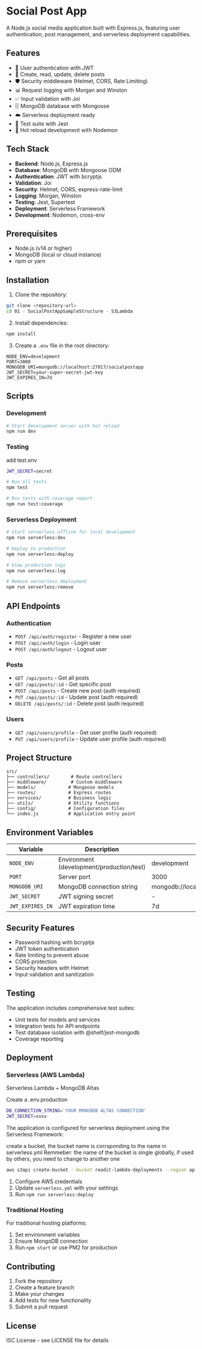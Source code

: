 # Social Post App

A Node.js social media application built with Express.js, featuring user authentication, post management, and serverless deployment capabilities.

## Features

- 🔐 User authentication with JWT
- 📝 Create, read, update, delete posts
- 🛡️ Security middleware (Helmet, CORS, Rate Limiting)
- 📊 Request logging with Morgan and Winston
- ✅ Input validation with Joi
- 🗄️ MongoDB database with Mongoose
- ☁️ Serverless deployment ready
- 🧪 Test suite with Jest
- 🔄 Hot reload development with Nodemon

## Tech Stack

- **Backend**: Node.js, Express.js
- **Database**: MongoDB with Mongoose ODM
- **Authentication**: JWT with bcryptjs
- **Validation**: Joi
- **Security**: Helmet, CORS, express-rate-limit
- **Logging**: Morgan, Winston
- **Testing**: Jest, Supertest
- **Deployment**: Serverless Framework
- **Development**: Nodemon, cross-env

## Prerequisites

- Node.js (v14 or higher)
- MongoDB (local or cloud instance)
- npm or yarn

## Installation

1. Clone the repository:

```bash
git clone <repository-url>
cd 01 - SocialPostAppSampleStructure - S3Lambda
```

2. Install dependencies:

```bash
npm install
```

3. Create a `.env` file in the root directory:

```env
NODE_ENV=development
PORT=3000
MONGODB_URI=mongodb://localhost:27017/socialpostapp
JWT_SECRET=your-super-secret-jwt-key
JWT_EXPIRES_IN=7d
```

## Scripts

### Development

```bash
# Start development server with hot reload
npm run dev
```

### Testing

add test.env

```bash
JWT_SECRET=secret
```

```bash
# Run all tests
npm test

# Run tests with coverage report
npm run test:coverage
```

### Serverless Deployment

```bash
# Start serverless offline for local development
npm run serverless:dev

# Deploy to production
npm run serverless:deploy

# View production logs
npm run serverless:log

# Remove serverless deployment
npm run serverless:remove
```

## API Endpoints

### Authentication

- `POST /api/auth/register` - Register a new user
- `POST /api/auth/login` - Login user
- `POST /api/auth/logout` - Logout user

### Posts

- `GET /api/posts` - Get all posts
- `GET /api/posts/:id` - Get specific post
- `POST /api/posts` - Create new post (auth required)
- `PUT /api/posts/:id` - Update post (auth required)
- `DELETE /api/posts/:id` - Delete post (auth required)

### Users

- `GET /api/users/profile` - Get user profile (auth required)
- `PUT /api/users/profile` - Update user profile (auth required)

## Project Structure

```
src/
├── controllers/        # Route controllers
├── middleware/         # Custom middleware
├── models/            # Mongoose models
├── routes/            # Express routes
├── services/          # Business logic
├── utils/             # Utility functions
├── config/            # Configuration files
└── index.js           # Application entry point
```

## Environment Variables

| Variable | Description | Default |
|----------|-------------|---------|
| `NODE_ENV` | Environment (development/production/test) | development |
| `PORT` | Server port | 3000 |
| `MONGODB_URI` | MongoDB connection string | mongodb://localhost:27017/socialpostapp |
| `JWT_SECRET` | JWT signing secret | - |
| `JWT_EXPIRES_IN` | JWT expiration time | 7d |

## Security Features

- Password hashing with bcryptjs
- JWT token authentication
- Rate limiting to prevent abuse
- CORS protection
- Security headers with Helmet
- Input validation and sanitization

## Testing

The application includes comprehensive test suites:

- Unit tests for models and services
- Integration tests for API endpoints
- Test database isolation with @shelf/jest-mongodb
- Coverage reporting

## Deployment

### Serverless (AWS Lambda)

Serverless Lambda + MongoDB Altas

Create a .env.production

```bash
DB_CONNECTION_STRING='YOUR MONGODB ALTAS CONNECTION'
JWT_SECRET=xxxx
```

The application is configured for serverless deployment using the Serverless Framework:

create a bucket, the bucket name is corrsponding to the name in serverless.yml
Remmeber: the name of the bucket is single globally, if used by others, you need to change to another one

```bash
aws s3api create-bucket --bucket readit-lambda-deployments --region ap-southeast-2 --create-bucket-configuration LocationConstraint=ap-southeast-2
```

1. Configure AWS credentials
2. Update `serverless.yml` with your settings
3. Run `npm run serverless:deploy`

### Traditional Hosting

For traditional hosting platforms:

1. Set environment variables
2. Ensure MongoDB connection
3. Run `npm start` or use PM2 for production

## Contributing

1. Fork the repository
2. Create a feature branch
3. Make your changes
4. Add tests for new functionality
5. Submit a pull request

## License

ISC License - see LICENSE file for details
